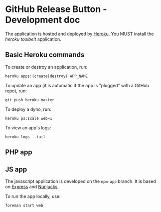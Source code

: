 GitHub Release Button - Development doc
=======================================

The application is hosted and deployed by [Heroku](heroku.com/).
You MUST install the *heroku toolbelt* application.

Basic Heroku commands
---------------------

To create or destroy an application, run:

    heroku apps:(create|destroy) APP_NAME

To update an app (it is automatic if the app is "plugged" with a GitHub repo), run:

    git push heroku master

To deploy a dyno, run:

    heroku ps:scale web=1

To view an app's logs:

    heroku logs --tail


PHP app
-------


JS app
------

The javascript application is developed on the `npm-app` branch.
It is based on [Express](http://expressjs.com/) and [Nunjucks](https://mozilla.github.io/nunjucks/).

To run the app locally, use:

    foreman start web

